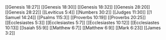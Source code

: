 [[Genesis 18:27]]
[[Genesis 18:30]]
[[Genesis 18:32]]
[[Genesis 28:20]]
[[Genesis 28:22]]
[[Leviticus 5:4]]
[[Numbers 30:2]]
[[Judges 11:30]]
[[1 Samuel 14:24]]
[[Psalms 115:3]]
[[Proverbs 10:19]]
[[Proverbs 20:25]]
[[Ecclesiastes 5:3]]
[[Ecclesiastes 5:7]]
[[Ecclesiastes 10:12]]
[[Ecclesiastes 10:13]]
[[Isaiah 55:9]]
[[Matthew 6:7]]
[[Matthew 6:9]]
[[Mark 6:23]]
[[James 3:2]]
